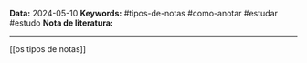 **Data:** 2024-05-10
**Keywords:** #tipos-de-notas #como-anotar #estudar #estudo
**Nota de literatura:** 
___
[[os tipos de notas]]

